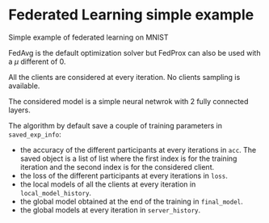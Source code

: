 # Federated Learning simple example

Simple example of federated learning on MNIST

FedAvg is the default optimization solver but FedProx can also be used with a $\mu$ different of 0.

All the clients are considered at every iteration. No clients sampling is available.

The considered model is a simple neural netwrok with 2 fully connected layers.

The algorithm by default save a couple of training parameters in `saved_exp_info`:
- the accuracy of the different participants at every iterations in `acc`. The saved object is a list of list where the first index is for the training iteration and the second index is for the considered client.
- the loss of the different participants at every iterations in `loss`.
- the local models of all the clients at every iteration in `local_model_history`.
- the global model obtained at the end of the training in `final_model`.
- the global models at every iteration in `server_history`.
